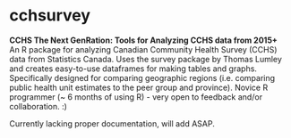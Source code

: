 # cchsurvey
<b>CCHS The Next GenRation: Tools for Analyzing CCHS data from 2015+</b><br>
An R package for analyzing Canadian Community Health Survey (CCHS) data from Statistics Canada. Uses the survey package by Thomas Lumley and creates easy-to-use dataframes for making tables and graphs. Specifically designed for comparing geographic regions (i.e. comparing public health unit estimates to the peer group and province). Novice R programmer (~ 6 months of using R) - very open to feedback and/or collaboration. :)

Currently lacking proper documentation, will add ASAP.
